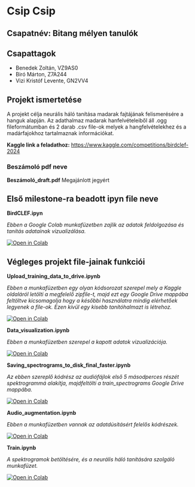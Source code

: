 # Csip Csip
## Csapatnév: Bitang mélyen tanulók
## Csapattagok
- Benedek Zoltán, VZ9AS0
- Biró Márton, Z7A244
- Vizi Kristóf Levente, GN2VV4
## Projekt ismertetése
A projekt célja neurális háló tanítása madarak fajtájának felismerésére a hanguk alapján. Az adathalmaz madarak hanfelvételeiből áll .ogg fileformátumban és 2 darab .csv file-ok melyek a hangfelvételekhez és a madárfajokhoz tartalmaznak információkat.

**Kaggle link a feladathoz:** https://www.kaggle.com/competitions/birdclef-2024

### Beszámoló pdf neve
**Beszámoló_draft.pdf**
Megajánlott jegyért

## Első milestone-ra beadott ipyn file neve
**BirdCLEF.ipyn**

*Ebben a Google Colab munkafüzetben zajlik az adatok feldolgozása és tanítás adatainak vizualizálása.*

[![Open in Colab](https://colab.research.google.com/assets/colab-badge.svg)](https://colab.research.google.com/github/Bitang-Melyen-Tanulok/Csip_Csip/blob/main/BirdCLEF.ipynb)


## Végleges projekt file-jainak funkciói

**Upload_training_data_to_drive.ipynb**

*Ebben a munkafüzetben egy olyan kódsorozat szerepel mely a Kaggle oldaláról letölti a megfelelő zipfile-t, majd ezt egy Google Drive mappába feltöltve kicsomagolja hogy a későbbi használatra mindig elérhetőek legyenek a file-ok. Ezen kívül egy kisebb tanítóhalmazt is létrehoz.*

[![Open in Colab](https://colab.research.google.com/assets/colab-badge.svg)](https://colab.research.google.com/github/Bitang-Melyen-Tanulok/Csip_Csip/blob/main/Upload_training_data_to_drive.ipynb)



**Data_visualization.ipynb**

*Ebben a munkafüzetben szerepel a kapott adatok vizualizációja.*

[![Open in Colab](https://colab.research.google.com/assets/colab-badge.svg)](https://colab.research.google.com/github/Bitang-Melyen-Tanulok/Csip_Csip/blob/main/Data_visualization.ipynb)



**Saving_spectrograms_to_disk_final_faster.ipynb**

*Az ebben szereplő kódrész az audiófájlok első 5 másodperces részét spektrogrammá alakítja, majdfeltölti a train_spectrograms Google Drive mappába.*

[![Open in Colab](https://colab.research.google.com/assets/colab-badge.svg)](https://colab.research.google.com/github/Bitang-Melyen-Tanulok/Csip_Csip/blob/main/Saving_spectrograms_to_disk_final_faster.ipynb)



**Audio_augmentation.ipynb**

*Ebben a munkafüzetben vannak az adatdúsításért felelős kódrészek.*

[![Open in Colab](https://colab.research.google.com/assets/colab-badge.svg)](https://colab.research.google.com/github/Bitang-Melyen-Tanulok/Csip_Csip/blob/main/Audio_augmentation.ipynb)



**Train.ipynb**

*A spektrogramok betöltésére, és a neurális háló tanítására szolgáló munkafüzet.*

[![Open in Colab](https://colab.research.google.com/assets/colab-badge.svg)](https://colab.research.google.com/github/Bitang-Melyen-Tanulok/Csip_Csip/blob/main/Train.ipynb)
